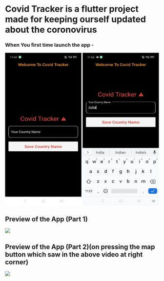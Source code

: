 

# Covid Tracker is a flutter project made for keeping ourself updated about the coronovirus

### When You first time launch the app - 
<img src="images/part2.jpg" alt="" width="250" height="500">
<img src="images/part1.jpg" alt="" width="250" height="500">

## Preview of the App (Part 1)

![](https://media.giphy.com/media/cLSeKBOdpAn13SMD89/giphy.gif)

## Preview of the App (Part 2)(on pressing the map button which saw in the above video at right corner)

![](https://media.giphy.com/media/iF6T7ZGpZbg46ZEfJ0/giphy.gif)
